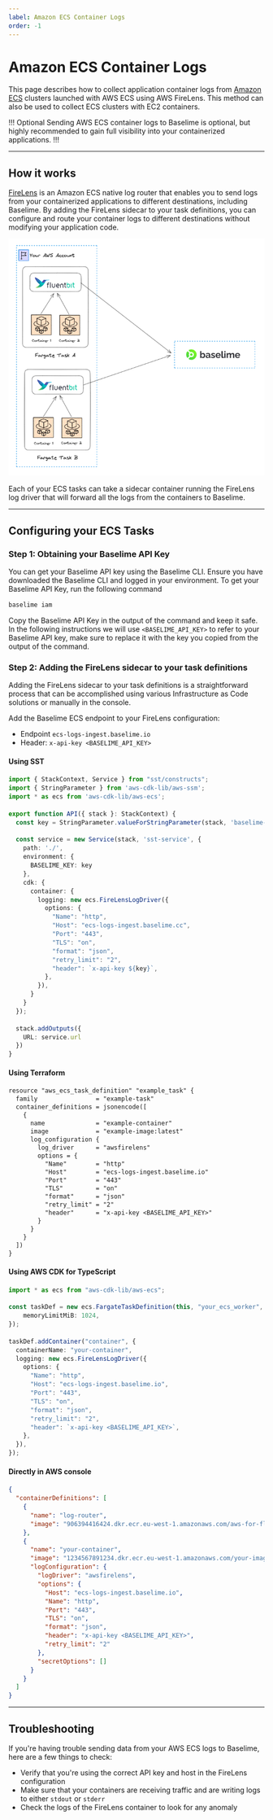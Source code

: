 ```yaml
---
label: Amazon ECS Container Logs
order: -1
---
```


# Amazon ECS Container Logs

This page describes how to collect application container logs from [Amazon ECS](https://aws.amazon.com/ecs/) clusters launched with AWS ECS using AWS FireLens. This method can also be used to collect ECS clusters with EC2 containers.

!!! Optional
Sending AWS ECS container logs to Baselime is optional, but highly recommended to gain full visibility into your containerized applications.
!!!

---

## How it works

[FireLens](https://aws.amazon.com/about-aws/whats-new/2019/11/aws-launches-firelens-log-router-for-amazon-ecs-and-aws-fargate/) is an Amazon ECS native log router that enables you to send logs from your containerized applications to different destinations, including Baselime. By adding the FireLens sidecar to your task definitions, you can configure and route your container logs to different destinations without modifying your application code.

![Sending ECS Logs to Baselime](../../assets/images/illustrations/sending-data/ecs.png)

Each of your ECS tasks can take a sidecar container running the FireLens log driver that will forward all the logs from the containers to Baselime.

---
## Configuring your ECS Tasks

### Step 1: Obtaining your Baselime API Key

You can get your Baselime API key using the Baselime CLI. Ensure you have downloaded the Baselime CLI and logged in your environment. To get your Baselime API Key, run the following command

```bash #
baselime iam
```

Copy the Baselime API Key in the output of the command and keep it safe. In the following instructions we will use `<BASELIME_API_KEY>` to refer to your Baselime API key, make sure to replace it with the key you copied from the output of the command.

### Step 2: Adding the FireLens sidecar to your task definitions

Adding the FireLens sidecar to your task definitions is a straightforward process that can be accomplished using various Infrastructure as Code solutions or manually in the console.

Add the Baselime ECS endpoint to your FireLens configuration:
- Endpoint `ecs-logs-ingest.baselime.io`
- Header: `x-api-key <BASELIME_API_KEY>` 

#### Using SST

```ts #
import { StackContext, Service } from "sst/constructs";
import { StringParameter } from 'aws-cdk-lib/aws-ssm';
import * as ecs from 'aws-cdk-lib/aws-ecs';

export function API({ stack }: StackContext) {
  const key = StringParameter.valueForStringParameter(stack, 'baselime-key');
  
  const service = new Service(stack, 'sst-service', {
    path: './',
    environment: {
      BASELIME_KEY: key
    },
    cdk: {
      container: {
        logging: new ecs.FireLensLogDriver({
          options: {
            "Name": "http",
            "Host": "ecs-logs-ingest.baselime.cc",
            "Port": "443",
            "TLS": "on",
            "format": "json",
            "retry_limit": "2",
            "header": `x-api-key ${key}`,
          },
        }),
      }
    }
  });

  stack.addOutputs({
    URL: service.url
  })
}
```
#### Using Terraform

```hcl #
resource "aws_ecs_task_definition" "example_task" {
  family                = "example-task"
  container_definitions = jsonencode([
    {
      name              = "example-container"
      image             = "example-image:latest"
      log_configuration {
        log_driver      = "awsfirelens"
        options = {
          "Name"        = "http"
          "Host"        = "ecs-logs-ingest.baselime.io"
          "Port"        = "443"
          "TLS"         = "on"
          "format"      = "json"
          "retry_limit" = "2"
          "header"      = "x-api-key <BASELIME_API_KEY>"
        }
      }
    }
  ])
}
```

#### Using AWS CDK for TypeScript

```ts #
import * as ecs from "aws-cdk-lib/aws-ecs";

const taskDef = new ecs.FargateTaskDefinition(this, "your_ecs_worker", {
    memoryLimitMiB: 1024,
});

taskDef.addContainer("container", {
  containerName: "your-container",
  logging: new ecs.FireLensLogDriver({
    options: {
      "Name": "http",
      "Host": "ecs-logs-ingest.baselime.io",
      "Port": "443",
      "TLS": "on",
      "format": "json",
      "retry_limit": "2",
      "header": `x-api-key <BASELIME_API_KEY>`,
    },
  }),
});

```

#### Directly in AWS console

```json #
{
  "containerDefinitions": [
    {
      "name": "log-router",
      "image": "906394416424.dkr.ecr.eu-west-1.amazonaws.com/aws-for-fluent-bit:latest"
    },
    {
      "name": "your-container",
      "image": "1234567891234.dkr.ecr.eu-west-1.amazonaws.com/your-image",
      "logConfiguration": {
        "logDriver": "awsfirelens",
        "options": {
          "Host": "ecs-logs-ingest.baselime.io",
          "Name": "http",
          "Port": "443",
          "TLS": "on",
          "format": "json",
          "header": "x-api-key <BASELIME_API_KEY>",
          "retry_limit": "2"
        },
        "secretOptions": []
      }
    }
  ]
}
```

---

## Troubleshooting

If you're having trouble sending data from your AWS ECS logs to Baselime, here are a few things to check:

- Verify that you're using the correct API key and host in the FireLens configuration
- Make sure that your containers are receiving traffic and are writing logs to either `stdout` or `stderr`
- Check the logs of the FireLens container to look for any anomaly
